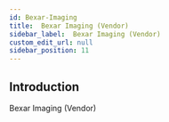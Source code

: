 ```yaml
---
id: Bexar-Imaging
title:  Bexar Imaging (Vendor)
sidebar_label:  Bexar Imaging (Vendor)
custom_edit_url: null
sidebar_position: 11
---
```

## Introduction
Bexar Imaging (Vendor)
